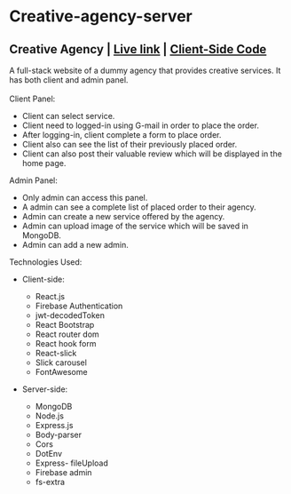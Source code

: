 # Creative-agency-server

## Creative Agency | [Live link](https://creative-agency-42bae.web.app/) | [Client-Side Code](https://github.com/rafsan18/creative-agency-client)

A full-stack website of a dummy agency that provides creative services. It has both client and admin panel.
\
\
Client Panel:

-   Client can select service.
-   Client need to logged-in using G-mail in order to place the order.
-   After logging-in, client complete a form to place order.
-   Client also can see the list of their previously placed order.
-   Client can also post their valuable review which will be displayed in the home page.

Admin Panel:

-   Only admin can access this panel.
-   A admin can see a complete list of placed order to their agency.
-   Admin can create a new service offered by the agency.
-   Admin can upload image of the service which will be saved in MongoDB.
-   Admin can add a new admin.

Technologies Used:

-   Client-side:
    -   React.js
    -   Firebase Authentication
    -   jwt-decodedToken
    -   React Bootstrap
    -   React router dom
    -   React hook form
    -   React-slick
    -   Slick carousel
    -   FontAwesome
-   Server-side:

    -   MongoDB
    -   Node.js
    -   Express.js
    -   Body-parser
    -   Cors
    -   DotEnv
    -   Express- fileUpload
    -   Firebase admin
    -   fs-extra
